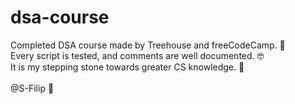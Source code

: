 # dsa-course

Completed DSA course made by Treehouse and freeCodeCamp. 🎉\
Every script is tested, and comments are well documented. 🤓\
It is my stepping stone towards greater CS knowledge. 🚀\
\
@S-Filip 👋
